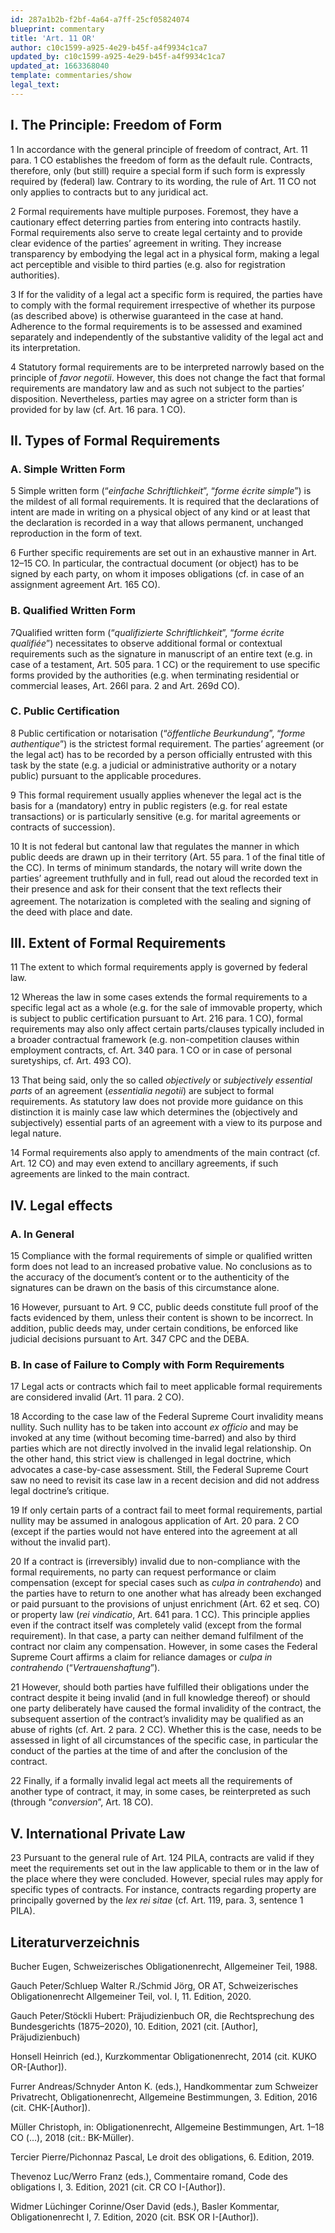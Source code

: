 ```yaml
---
id: 287a1b2b-f2bf-4a64-a7ff-25cf05824074
blueprint: commentary
title: 'Art. 11 OR'
author: c10c1599-a925-4e29-b45f-a4f9934c1ca7
updated_by: c10c1599-a925-4e29-b45f-a4f9934c1ca7
updated_at: 1663368040
template: commentaries/show
legal_text: 
---
```

<h2><strong>I. The Principle: Freedom of&nbsp;Form</strong></h2>
<p><span class="paragraph-nr">1</span> In accordance with the general principle of freedom of contract, Art. 11 para. 1 CO establishes the freedom of form as the default rule. Contracts, therefore, only (but still) require a special form if such form is expressly required by (federal) law.<footnote data-content='Cf. BGE <a href="http://relevancy.bger.ch/php/clir/http/index.php?highlight_docid=atf%3A%2F%2F132-III-549%3Ade&amp;lang=de&amp;type=show_document" target="_blank" data-type="URL" data rel="noreferrer noopener">132 III 549</a> consid. 2.1.1; cf. Bucher, p.&nbsp;160 et seq, for contractual reservations see Art.&nbsp;16 CO. '></footnote> Contrary to its wording, the rule of Art.&nbsp;11 CO not only applies to contracts but to any juridical act.<footnote data-content='Cf. <a href="http://relevancy.bger.ch/php/clir/http/index.php?highlight_docid=atf%3A%2F%2F121-III-31%3Ade&amp;lang=de&amp;type=show_document" target="_blank" data-type="URL" data rel="noreferrer noopener">BGE 121 III 31</a> E.&nbsp;2c; CR CO I‑Xoudis, mn. 6 to Art.&nbsp;11 CO; cf. also various examples in Gauch/Schluep/Schmid, mn.&nbsp;572 and&nbsp;572a.'></footnote></p>
<p><span class="paragraph-nr">2</span> Formal requirements have multiple purposes.<footnote data-content='Cf. BK OR I‑Müller, mn.&nbsp;46 et seq to Art.&nbsp;11 CO; cf. CR CO I‑Xoudis, mn. 4 et seq. to Art.&nbsp;11 CO; cf. also Tercier/Pichonnaz, mn. 720 et&nbsp;seq.'></footnote> Foremost, they have a cautionary effect deterring parties from entering into contracts hastily.<footnote data-content='Cf. BGE Pra 1997, No.&nbsp;150 consid.&nbsp;1b; BGE <a href="http://relevancy.bger.ch/php/clir/http/index.php?highlight_docid=atf%3A%2F%2F118-II-32%3Ade&amp;lang=de&amp;type=show_document" target="_blank" data-type="URL" data rel="noreferrer noopener">118 II 32</a> consid. 3d); BGE <a href="http://relevancy.bger.ch/php/clir/http/index.php?highlight_docid=atf%3A%2F%2F117-II-382%3Ade&amp;lang=de&amp;type=show_document" target="_blank" data-type="URL" data rel="noreferrer noopener">117 II 382</a> consid. 2b; BGE <a href="https://www.bger.ch/ext/eurospider/live/fr/php/clir/http/index.php?highlight_docid=atf%3A%2F%2F112-II-330%3Afr&amp;lang=fr&amp;zoom=YES&amp;type=show_document&amp;" target="_blank" data-type="URL" data rel="noreferrer noopener">112 II 330</a> consid.&nbsp;3a.'></footnote> Formal requirements also serve to create legal certainty and to provide clear evidence of the parties’ agreement in writing. They increase transparency by embodying the legal act in a physical form, making a legal act perceptible and visible to third parties (e.g. also for registration authorities).<footnote data-content='Cf. BGE <a href="http://relevancy.bger.ch/php/clir/http/index.php?highlight_docid=atf%3A%2F%2F82-II-48%3Ade&amp;lang=de&amp;type=show_document" target="_blank" data-type="URL" data rel="noreferrer noopener">82 II 48</a> consid. 1 on the written form requirement of an assignment, which serves to enable third parties “<em>to determine who is entitled to the claim on the basis of a process that has been clearly made known</em>”; cf. also BGE <a href="http://relevancy.bger.ch/php/clir/http/index.php?highlight_docid=atf%3A%2F%2F122-III-361%3Ade&amp;lang=de&amp;type=show_document" target="_blank" data-type="URL" data rel="noreferrer noopener">122 III 361</a> consid. 4c); BGE <a href="http://relevancy.bger.ch/php/clir/http/index.php?highlight_docid=atf%3A%2F%2F118-II-32%3Ade&amp;lang=de&amp;type=show_document" target="_blank" data-type="URL" data rel="noreferrer noopener">118 II 32</a> consid.&nbsp;3d; BGE <a href="http://relevancy.bger.ch/php/clir/http/index.php?highlight_docid=atf%3A%2F%2F140-III-200%3Ade&amp;lang=de&amp;type=show_document" target="_blank" data-type="URL" data rel="noreferrer noopener">140 III 200</a> consid.&nbsp;4.2; cf. also Bucher, p.&nbsp;161 et&nbsp;seq.'></footnote></p>
<p><span class="paragraph-nr">3</span> If for the validity of a legal act a specific form is required, the parties have to comply with the formal requirement irrespective of whether its purpose (as described above) is otherwise guaranteed in the case at hand. Adherence to the formal requirements is to be assessed and examined separately and independently of the substantive validity of the legal act and its interpretation.<footnote data-content='Cf. decision of the Federal Supreme Court <a href="https://www.bger.ch/ext/eurospider/live/de/php/aza/http/index.php?highlight_docid=aza%3A%2F%2F08-07-2003-4C-110-2003&amp;lang=de&amp;type=show_document&amp;zoom=YES&amp;" target="_blank" data-type="URL" data rel="noreferrer noopener">4C.110/2003</a> of 8 July 2003 consid. 3.1. '></footnote> </p>
<p><span class="paragraph-nr">4</span> Statutory formal requirements are to be interpreted narrowly based on the principle of <em>favor negotii</em>.<footnote data-content='Cf. BGE <a href="https://www.bger.ch/ext/eurospider/live/de/php/clir/http/index.php?highlight_docid=atf%3A%2F%2F89-II-185%3Ade&amp;lang=de&amp;zoom=&amp;type=show_document" data-type="URL" data target="_blank" rel="noreferrer noopener">89 II 185</a> consid. 3; BGE <a href="http://relevancy.bger.ch/php/clir/http/index.php?highlight_docid=atf%3A%2F%2F119-II-135%3Ade&amp;lang=de&amp;type=show_document" data-type="URL" data target="_blank" rel="noreferrer noopener">119 II 135</a> consid. 2b; BGE <a href="http://relevancy.bger.ch/php/clir/http/index.php?highlight_docid=atf%3A%2F%2F113-II-402%3Ade&amp;lang=de&amp;type=show_document" data-type="URL" data target="_blank" rel="noreferrer noopener">113 II 402</a> consid. 3c or BGE <a href="https://www.bger.ch/ext/eurospider/live/de/php/clir/http/index.php?highlight_docid=atf%3A%2F%2F112-II-23%3Ade&amp;lang=de&amp;zoom=&amp;type=show_document" data-type="URL" data target="_blank" rel="noreferrer noopener">112 II 23 </a>consid.&nbsp;4; cf. instead of many CR CO I‑Xoudis, mn. 14 to Art. 11 CO or Tercier/Pichonnaz, mn.&nbsp;716. '></footnote> However, this does not change the fact that formal requirements are mandatory law and as such not subject to the parties’ disposition.<footnote data-content='Cf. decision of the Federal Supreme Court <a href="https://www.bger.ch/ext/eurospider/live/de/php/aza/http/index.php?highlight_docid=aza%3A%2F%2F19-12-2007-4A_420-2007&amp;lang=de&amp;type=show_document&amp;zoom=YES&amp;" target="_blank" data-type="URL" data rel="noreferrer noopener">4A_420/2007</a> of 19 December 2007 consid. 2.4.1, where a contract in case of doubt was considered as a personal guarantee.'></footnote> Nevertheless, parties may agree on a stricter form than is provided for by law (cf. Art. 16 para. 1 CO).<footnote data-content='BSK OR I‑Schwenzer/Fountoulakis, mn.&nbsp;30 to Art.&nbsp;11 CO; cf. also Art.&nbsp;16 CO; the Cantons, however, are prohibited from introducing form requirements regarding legal acts, for which federal law does not provide for special form requirements (cf. BGE <a href="http://relevancy.bger.ch/php/clir/http/index.php?highlight_docid=atf%3A%2F%2F99-II-159%3Ade&amp;lang=de&amp;type=show_document" target="_blank" data-type="URL" data rel="noreferrer noopener">99 II 159</a> consid.&nbsp;2a).'></footnote> </p>
<h2><strong>II. Types of Formal Requirements</strong></h2>
<h3><strong>A. Simple Written Form</strong></h3>
<p><span class="paragraph-nr">5</span> Simple written form (“<em>einfache Schriftlichkeit</em>”, “<em>forme écrite simple</em>”) is the mildest of all formal requirements. It is required that the declarations of intent are made in writing on a physical object of any kind or at least that the declaration is recorded in a way that allows permanent, unchanged reproduction in the form of text.<footnote data-content='Regarding the text-form requirement, cf. BK OR-Müller, mn.&nbsp;95 et seq to Art.&nbsp;11 CO or CR CO I‑Xoudis, mn. 17a to Art. 11&nbsp;CO.'></footnote> </p>
<p><span class="paragraph-nr">6</span> Further specific requirements are set out in an exhaustive manner in Art. 12–15 CO.<footnote data-content='For more examples, key points and special circumstances cf. BK OR-Müller, mn.&nbsp;73–79 to Art.&nbsp;11 CO; Gauch/Schluep/Schmid, mn. 505 et seq. or CR CO I‑Xoudis, mn. 18 to Art. 11 CO; cf. also the commentary to Art. 13–15 CO, which discusses also the different means and new forms of communication.'></footnote> In particular, the contractual document (or object) has to be signed by each party, on whom it imposes obligations (cf. in case of an assignment agreement Art.&nbsp;165&nbsp;CO).</p>
<h3><strong>B. Qualified Written Form</strong> </h3>
<p><span class="paragraph-nr">7</span>Qualified written form (“<em>qualifizierte Schriftlichkeit</em>”, “<em>forme écrite qualifiée</em>”) necessitates to observe additional formal or contextual requirements such as the signature in manuscript of an entire text (e.g. in case of a testament, Art.&nbsp;505 para.&nbsp;1 CC) or the requirement to use specific forms provided by the authorities (e.g. when terminating residential or commercial leases, Art.&nbsp;266l para.&nbsp;2 and Art.&nbsp;269d CO).<footnote data-content='Cf. BGE 118 II 130 consid. 2b; cf. Tercier/Pichonnaz, mn. 737; see for a compilation of examples BK OR-Müller, mn.&nbsp;84–90 to Art.&nbsp;11 CO; see for further literature Gauch/Schluep/Schmid, mn.&nbsp;523a.'></footnote> </p>
<h3><strong>C. Public Certification</strong></h3>
<p><span class="paragraph-nr">8</span> Public certification or notarisation (“<em>öffentliche Beurkundung</em>”, “<em>forme authentique</em>”) is the strictest formal requirement. The parties’ agreement (or the legal act) has to be recorded by a person officially entrusted with this task by the state (e.g. a judicial or administrative authority or a notary public) pursuant to the applicable procedures.<footnote data-content='BGE <a href="http://relevancy.bger.ch/php/clir/http/index.php?highlight_docid=atf%3A%2F%2F99-II-159%3Ade&amp;lang=de&amp;type=show_document" target="_blank" data-type="URL" data rel="noreferrer noopener">99 II 159</a> consid. 2a; cf. Bucher, p.&nbsp;167 et&nbsp;seq.'></footnote></p>
<p><span class="paragraph-nr">9</span> This formal requirement usually applies whenever the legal act is the basis for a (mandatory) entry in public registers (e.g. for real estate transactions) or is particularly sensitive (e.g. for marital agreements or contracts of succession).<footnote data-content='Cf. BSK OR I‑Schwenzer/Fountoulakis, mn 7 to Art. 11 CO; cf. a compilation of examples in BK OR-Müller, mn.&nbsp;129 et seq. to Art.&nbsp;11 CO.'></footnote></p>
<p><span class="paragraph-nr">10</span> It is not federal but cantonal law that regulates the manner in which public deeds are drawn up in their territory (Art.&nbsp;55 para.&nbsp;1 of the final title of the CC).<footnote data-content='Cf. instead of many CR CO I‑Xoudis, mn.&nbsp;20 et seq. to Art. 11&nbsp;CO.'></footnote> In terms of minimum standards, the notary will write down the parties’ agreement truthfully and in full, read out aloud the recorded text in their presence and ask for their consent that the text reflects their agreement.<footnote data-content='Cf. Gauch/Schluep/Schmid, mn.&nbsp;526 with references.'></footnote><sup> </sup>The notarization is completed with the sealing and signing of the deed with place and date.<footnote data-content='Cf. KUKO OR-Wiegand/Hurni, mn.&nbsp;5 to Art.&nbsp;11 CO; note that cantonal law can also provide for the possibility of producing deeds in an (equivalent) electronic form, cf. Art.&nbsp;55a of the final title of the CC as well as the regulations within the&nbsp;EÖBV.'></footnote></p>
<h2><strong>III. Extent of Formal Requirements&nbsp;</strong></h2>
<p><span class="paragraph-nr">11</span> The extent to which formal requirements apply is governed by federal law.<footnote data-content='For public certification, cf. BGE <a href="http://relevancy.bger.ch/php/clir/http/index.php?highlight_docid=atf%3A%2F%2F125-III-131%3Ade&amp;lang=de&amp;type=show_document" target="_blank" data-type="URL" data rel="noreferrer noopener">125 III 131</a> consid. 4a; BGE <a href="http://relevancy.bger.ch/php/clir/http/index.php?highlight_docid=atf%3A%2F%2F113-II-402%3Ade&amp;lang=de&amp;type=show_document" target="_blank" data-type="URL" data rel="noreferrer noopener">113 II 402</a> consid. 2a; whereas the procedure of public certification falls&nbsp;under the jurisdiction of the&nbsp;cantons (cf. Art. 55 of the final title of the CC, see also para II.C.&nbsp;above).'></footnote></p>
<p><span class="paragraph-nr">12</span> Whereas the law in some cases extends the formal requirements to a specific legal act as a whole (e.g. for the sale of immovable property, which is subject to public certification pursuant to Art.&nbsp;216 para.&nbsp;1 CO), formal requirements may also only affect certain parts/clauses typically included in a broader contractual framework (e.g. non-competition clauses within employment contracts, cf.&nbsp;Art.&nbsp;340 para.&nbsp;1 CO<footnote data-content='For case law in that regard cf. BGE <a href="http://relevancy.bger.ch/php/clir/http/index.php?highlight_docid=atf%3A%2F%2F145-III-365%3Ade&amp;lang=de&amp;type=show_document" target="_blank" data-type="URL" data rel="noreferrer noopener">145 III 365</a> consid. 3.2. '></footnote> or in case of personal suretyships, cf.&nbsp;Art.&nbsp;493 CO).</p>
<p><span class="paragraph-nr">13</span> That being said, only the so called <em>objectively</em> or <em>subjectively</em> <em>essential parts</em> of an agreement (<em>essentialia negotii</em>) are subject to formal requirements.<footnote data-content='BGE <a href="https://www.bger.ch/ext/eurospider/live/de/php/clir/http/index.php?highlight_docid=atf%3A%2F%2F90-II-34%3Ade&amp;lang=de&amp;zoom=&amp;type=show_document" target="_blank" data-type="URL" data rel="noreferrer noopener">90 II 34</a> consid. 2; BGE <a href="http://relevancy.bger.ch/php/clir/http/index.php?highlight_docid=atf%3A%2F%2F135-III-295%3Ade&amp;lang=de&amp;type=show_document" target="_blank" data-type="URL" data rel="noreferrer noopener">135 III 295</a> consid. 3.2; BGE <a href="http://relevancy.bger.ch/php/clir/http/index.php?highlight_docid=atf%3A%2F%2F125-III-131%3Ade&amp;lang=de&amp;type=show_document" target="_blank" data-type="URL" data rel="noreferrer noopener">125 III 131</a> consid. 4b; BGE <a href="http://relevancy.bger.ch/php/clir/http/index.php?highlight_docid=atf%3A%2F%2F113-II-402%3Ade&amp;lang=de&amp;type=show_document" target="_blank" data-type="URL" data rel="noreferrer noopener">113 II 402</a> consid. 2a; cf. CR CO I‑Xoudis, mn. 24 et seq to Art. 11 CO; cf. a compilation for formal requirements of various legal acts in BK OR-Müller, mn.&nbsp;162–165 to Art.&nbsp;11 CO.'></footnote> As statutory law does not provide more guidance on this distinction it is mainly case law which determines the (objectively and subjectively) essential parts of an agreement with a view to its purpose and legal nature.<footnote data-content='Cf. para I&nbsp;above.'></footnote></p>
<p><span class="paragraph-nr">14</span> Formal requirements also apply to amendments of the main contract (cf. Art. 12 CO) and may even extend to ancillary agreements, if such agreements are linked to the main contract.<footnote data-content='Cf. BGE <a href="http://relevancy.bger.ch/php/clir/http/index.php?highlight_docid=atf%3A%2F%2F113-II-402%3Ade&amp;lang=de&amp;type=show_document" target="_blank" data-type="URL" data rel="noreferrer noopener">113 II 402</a> consid. 2a; BGE <a href="http://relevancy.bger.ch/php/clir/http/index.php?highlight_docid=atf%3A%2F%2F125-III-131%3Ade&amp;lang=de&amp;type=show_document" target="_blank" data-type="URL" data rel="noreferrer noopener">125 III 131 </a>consid.&nbsp;4b.'></footnote></p>
<h2><strong>IV. Legal effects&nbsp;</strong></h2>
<h3><strong>A. In General</strong></h3>
<p><span class="paragraph-nr">15</span> Compliance with the formal requirements of simple or qualified written form does not lead to an increased probative value. No conclusions as to the accuracy of the document’s content or to the authenticity of the signatures can be drawn on the basis of this circumstance alone.<footnote data-content='Cf. ZK OR-Jäggi, mn. 54 to Art.&nbsp;13 CO; cf. also BGE <a href="http://relevancy.bger.ch/php/clir/http/index.php?highlight_docid=atf%3A%2F%2F101-II-211%3Ade&amp;lang=de&amp;type=show_document" target="_blank" data-type="URL" data rel="noreferrer noopener">101 II 211</a> consid. 4b using the example of a testament.'></footnote></p>
<p><span class="paragraph-nr">16</span> However, pursuant to Art.&nbsp;9 CC, public deeds constitute full proof of the facts evidenced by them, unless their content is shown to be incorrect.<footnote data-content='Cf. BGE <a href="http://relevancy.bger.ch/php/clir/http/index.php?highlight_docid=atf%3A%2F%2F127-III-248%3Ade&amp;lang=de&amp;type=show_document" target="_blank" data-type="URL" data rel="noreferrer noopener">127 III 248</a> consid.&nbsp;3c.'></footnote> In addition, public deeds may, under certain conditions, be enforced like judicial decisions pursuant to Art. 347 CPC and the DEBA.<footnote data-content='Cf. instead of many Tercier/Pichonnaz, mn.&nbsp;762.'></footnote></p>
<h3><strong>B. In case of Failure to Comply with Form Requirements</strong></h3>
<p><span class="paragraph-nr">17</span> Legal acts or contracts which fail to meet applicable formal requirements<footnote data-content='Cf. for different types of violations Bucher, p. 168 (e.g. if an essential element has not been publicly certified or not to the necessary extent).'></footnote> are considered invalid (Art. 11 para. 2 CO).<footnote data-content='Unless there is a contrary provision, like in Art. 40d CO, where the default of formal requirements only has the effect that the deadline for revoking a contract is not yet triggered (Art. 40e CO); cf. for more examples BK OR-Müller, mn. 254 et seq. to Art.&nbsp;11 CO; cf. for property purchase contracts Gauch/Schluep/Schmid, mn.&nbsp;563 et seq. with many references to special literature.'></footnote></p>
<p><span class="paragraph-nr">18</span> According to the case law of the Federal Supreme Court invalidity means nullity. Such nullity has to be taken into account <em>ex officio </em>and may be invoked at any time (without becoming time-barred) and also by third parties which are not directly involved in the invalid legal relationship.<footnote data-content='Cf. for example BGE <a href="https://www.bger.ch/ext/eurospider/live/de/php/clir/http/index.php?highlight_docid=atf%3A%2F%2F137-III-243%3Ade&amp;lang=de&amp;zoom=&amp;type=show_document" target="_blank" data-type="URL" data rel="noreferrer noopener">137 III 243</a> consid. 4.4.6; BGE <a href="https://www.bger.ch/ext/eurospider/live/fr/php/clir/http/index.php?highlight_docid=atf%3A%2F%2F112-II-330%3Afr&amp;lang=fr&amp;zoom=YES&amp;type=show_document&amp;" target="_blank" data-type="URL" data rel="noreferrer noopener">112 II 330</a> consid. 2b; BGE <a href="http://relevancy.bger.ch/php/clir/http/index.php?highlight_docid=atf%3A%2F%2F106-II-146%3Ade&amp;lang=de&amp;type=show_document" target="_blank" data-type="URL" data rel="noreferrer noopener">106 II 146 </a>consid.&nbsp;3; partially left open in BGE&nbsp;<a href="https://www.bger.ch/ext/eurospider/live/fr/php/clir/http/index.php?highlight_docid=atf%3A%2F%2F112-II-330%3Afr&amp;lang=fr&amp;zoom=YES&amp;type=show_document&amp;" target="_blank" data-type="URL" data rel="noreferrer noopener">112 II 330</a> consid. 2a,&nbsp;b.'></footnote> On the other hand, this strict view is challenged in legal doctrine, which advocates a case-by-case assessment.<footnote data-content='Cf. Gauch/Schluep/Schmid, mn.&nbsp;558 et seq. with many references in footnote&nbsp;165, cf. also BK OR-Müller, mn.&nbsp;184 and 207 et seq. to Art.&nbsp;11 CO or CR CO I‑Xoudis, mn. 42 to Art. 11 CO and Tercier/Pichonnaz, mn. 756 et seq., which, amongst many others, plead for a “<em>nullity sui generis</em>” (no absolute ex-officio nullity with possibilities to remedy the invalidity, e.g. through fulfilment of the contract); same view already Bucher, p.&nbsp;169 et&nbsp;seq.'></footnote> Still, the Federal Supreme Court saw no need to revisit its case law in a recent decision and did not address legal doctrine’s critique.<footnote data-content='Question left open in BGE <a href="http://relevancy.bger.ch/php/clir/http/index.php?highlight_docid=atf%3A%2F%2F140-III-583%3Ade&amp;lang=de&amp;type=show_document" data-type="URL" data target="_blank" rel="noreferrer noopener">140 III 583</a> consid. 3.2.2.'></footnote></p>
<p><span class="paragraph-nr">19</span> If only certain parts of a contract fail to meet formal requirements, partial nullity may be assumed in analogous application of Art.&nbsp;20 para.&nbsp;2 CO (except if the parties would not have entered into the agreement at all without the invalid part).<footnote data-content='Cf. BGE <a href="https://www.servat.unibe.ch/dfr/pdf/c2060098.pdf" target="_blank" data-type="URL" data rel="noreferrer noopener">60 II 98</a>, p.&nbsp;99 et seq.; decision of the Federal Supreme Court <a href="https://www.bger.ch/ext/eurospider/live/de/php/aza/http/index.php?highlight_docid=aza%3A%2F%2F28-10-2003-4C-175-2003&amp;lang=de&amp;type=show_document&amp;zoom=NO&amp;" target="_blank" data-type="URL" data rel="noreferrer noopener">4C.175/2003</a> of 28 October 2003, consid. 5; cf. also BGE <a href="http://relevancy.bger.ch/php/clir/http/index.php?highlight_docid=atf%3A%2F%2F120-II-341%3Ade&amp;lang=de&amp;type=show_document" target="_blank" data-type="URL" data rel="noreferrer noopener">120 II 341</a> consid. 5 where the non-use of the required form for the termination of a tenancy contract only led to partial nullity and not nullity of the whole tenancy; cf. for a differentiating view Gauch/Schluep/Schmid, mn.&nbsp;581 et seq. or CR CO I‑Xoudis, mn. 35 to Art. 11&nbsp;CO.'></footnote></p>
<p><span class="paragraph-nr">20</span> If a contract is (irreversibly) invalid due to non-compliance with the formal requirements, no party can request performance or claim compensation (except for special cases such as <em>culpa in contrahendo</em>)<footnote data-content='Cf. BGE <a href="https://www.bger.ch/ext/eurospider/live/de/php/clir/http/index.php?highlight_docid=atf%3A%2F%2F106-II-36%3Ade&amp;lang=de&amp;zoom=&amp;type=show_document" data-type="URL" data target="_blank" rel="noreferrer noopener">106 II 36</a> consid.&nbsp;5 or decision of the Federal Supreme Court <a href="https://www.bger.ch/ext/eurospider/live/de/php/aza/http/index.php?highlight_docid=aza%3A%2F%2F28-10-2003-4C-175-2003&amp;lang=de&amp;type=show_document&amp;zoom=NO&amp;" data-type="URL" data target="_blank" rel="noreferrer noopener">4C.175/2003</a> of 28 October 2003 consid. 3.2, e.g. if a party has wilfully or fraudulently violated certain cooperation or disclosure duties before entering into a contract; cf., however, the critical view in legal doctrine in BK OR-Müller, mn&nbsp;229 to Art.&nbsp;11 CO; cf. for more examples Göksu, Präjudizienbuch, mn.&nbsp;25 to Art. 11&nbsp;CO.'></footnote> and the parties have to return to one another what has already been exchanged or paid pursuant to the provisions of unjust enrichment (Art.&nbsp;62 et seq. CO) or property law (<em>rei vindicatio</em>, Art. 641 para. 1 CC).<footnote data-content='Cf. BGE <a href="https://www.bger.ch/ext/eurospider/live/de/php/clir/http/index.php?highlight_docid=atf%3A%2F%2F90-II-34%3Ade&amp;lang=de&amp;zoom=&amp;type=show_document" target="_blank" data-type="URL" data rel="noreferrer noopener">90 II 34</a> consid.&nbsp;5.'></footnote> This principle applies even if the contract itself was completely valid (except from the formal requirement). In that case, a party can neither demand fulfilment of the contract nor claim any compensation.<footnote data-content='Cf. decision of the Federal Supreme Court <a href="https://www.bger.ch/ext/eurospider/live/de/php/aza/http/index.php?highlight_docid=aza%3A%2F%2F02-08-2006-5C-96-2006&amp;lang=de&amp;type=show_document&amp;zoom=YES&amp;" target="_blank" data-type="URL" data rel="noreferrer noopener">5C.96/2006</a> consid. 3.2 in&nbsp;fine.'></footnote> However, in some cases the Federal Supreme Court affirms a claim for reliance damages or <em>culpa in contrahendo</em> (“<em>Vertrauenshaftung</em>”).</p>
<p><span class="paragraph-nr">21</span> However, should both parties have fulfilled their obligations under the contract despite it being invalid (and in full knowledge thereof<footnote data-content='Cf. BGE <a href="https://www.bger.ch/ext/eurospider/live/fr/php/clir/http/index.php?highlight_docid=atf%3A%2F%2F112-II-330%3Afr&amp;lang=fr&amp;zoom=YES&amp;type=show_document&amp;" target="_blank" data-type="URL" data rel="noreferrer noopener">112 II 330</a> consid. 2b; BGE <a href="https://www.bger.ch/ext/eurospider/live/fr/php/aza/http/index.php?highlight_docid=atf%3A%2F%2F138-III-401%3Afr&amp;lang=fr&amp;type=show_document&amp;zoom=YES&amp;" target="_blank" data-type="URL" data rel="noreferrer noopener">138 III 401</a> consid. 2.3.1.; cf. also decision of the Federal Supreme Court <a href="https://www.bger.ch/ext/eurospider/live/de/php/aza/http/index.php?highlight_docid=aza%3A%2F%2F28-10-2003-4C-175-2003&amp;lang=de&amp;type=show_document&amp;zoom=NO&amp;" target="_blank" data-type="URL" data rel="noreferrer noopener">4C.175/2003</a> of 28 October 2003 consid. 3.2.'></footnote>) or should one party deliberately have caused<footnote data-content='Cf. BGE <a href="http://relevancy.bger.ch/php/clir/http/index.php?highlight_docid=atf%3A%2F%2F88-II-18%3Ade&amp;lang=de&amp;type=show_document" target="_blank" data-type="URL" data rel="noreferrer noopener">88 II 24</a> consid. 5 including references; cf. also BGE <a href="http://relevancy.bger.ch/php/clir/http/index.php?highlight_docid=atf%3A%2F%2F90-II-21%3Ade&amp;lang=de&amp;type=show_document" target="_blank" data-type="URL" data rel="noreferrer noopener">90 II 21</a> consid.&nbsp;2c.'></footnote> the formal invalidity of the contract, the subsequent assertion of the contract’s invalidity may be qualified as an abuse of rights (cf. Art.&nbsp;2 para.&nbsp;2 CC). Whether this is the case, needs to be assessed in light of all circumstances of the specific case, in particular the conduct of the parties at the time of and after the conclusion of the contract.<footnote data-content='Cf. BGE <a href="http://relevancy.bger.ch/php/clir/http/index.php?highlight_docid=atf%3A%2F%2F138-III-123%3Ade&amp;lang=de&amp;type=show_document" data-type="URL" data target="_blank" rel="noreferrer noopener">138 III 123</a> consid. 2.4.2; BGE <a href="http://relevancy.bger.ch/php/clir/http/index.php?highlight_docid=atf%3A%2F%2F116-II-700%3Ade&amp;lang=de&amp;type=show_document" data-type="URL" data target="_blank" rel="noreferrer noopener">116 II 700</a> consid. 3b; BGE <a href="https://www.bger.ch/ext/eurospider/live/fr/php/aza/http/index.php?highlight_docid=atf%3A%2F%2F138-III-401%3Afr&amp;lang=fr&amp;type=show_document&amp;zoom=YES&amp;" data-type="URL" data target="_blank" rel="noreferrer noopener">138 III 401</a> consid. 2.3.1; BGE <a href="http://relevancy.bger.ch/php/clir/http/index.php?highlight_docid=atf%3A%2F%2F140-III-583%3Ade&amp;lang=de&amp;type=show_document" data-type="URL" data target="_blank" rel="noreferrer noopener">140 III 583</a> consid. 3.2.4; BGE <a href="http://relevancy.bger.ch/php/clir/http/index.php?highlight_docid=atf%3A%2F%2F140-III-200%3Ade&amp;lang=de&amp;type=show_document" data-type="URL" data target="_blank" rel="noreferrer noopener">140 III 200</a> consid.&nbsp;4.2, for tenancy law cases cf. the summary of the principles in the decision of the Federal Supreme Court <a href="https://www.bger.ch/ext/eurospider/live/fr/php/aza/http/index.php?highlight_docid=aza%3A%2F%2F28-04-2011-4A_129-2011&amp;lang=fr&amp;type=show_document&amp;zoom=YES&amp;" data-type="URL" data target="_blank" rel="noreferrer noopener">4A_129/2011</a> of 28 April 2011 consid. 2.3; cf. BK OR-Müller, mn. 198 et seq. to Art. 11 CO, Göksu, Präjudizienbuch, mn. 18 to 11 CO and Gauch/Schluep/Schmid, mn.&nbsp;552 et seq.; see for other examples CHK-Kut, mn.&nbsp;20 to Art. 11 CO or for a more in-debt analysis CR CO I‑Xoudis, mn. 36 et seq. to Art. 11 CO; cf. also Tercier/Pichonnaz, mn. 755, which point to practical difficulties. '></footnote></p>
<p><span class="paragraph-nr">22</span> Finally, if a formally invalid legal act meets all the requirements of another type of contract, it may, in some cases,<footnote data-content='Cf. BGE <a href="http://relevancy.bger.ch/php/clir/http/index.php?highlight_docid=atf%3A%2F%2F93-II-439%3Ade&amp;lang=de&amp;type=show_document" data-type="URL" data target="_blank" rel="noreferrer noopener">93 II 439</a> consid. 5 (reinterpretation of a family- into a common foundation) or BGE <a href="https://www.servat.unibe.ch/dfr/pdf/c2076008.pdf" data-type="URL" data target="_blank" rel="noreferrer noopener">76 II 8</a> consid. 5 (conversion of a marriage- into a testamentary contract); cf. for more examples and some exceptions BK OR-Müller, mn. 240 et seq. to Art.&nbsp;11 CO.'></footnote> be reinterpreted as such (through “<em>conversion</em>”, Art.&nbsp;18 CO).<footnote data-content='Cf.&nbsp;BGE <a href="https://www.bger.ch/ext/eurospider/live/de/php/clir/http/index.php?highlight_docid=atf%3A%2F%2F135-III-441%3Ade&amp;lang=de&amp;zoom=&amp;type=show_document" data-type="URL" data target="_blank" rel="noreferrer noopener">135 III 441</a> consid. 3.3; BGE <a href="https://www.bger.ch/ext/eurospider/live/fr/php/aza/http/index.php?highlight_docid=atf%3A%2F%2F124-III-112%3Afr&amp;lang=fr&amp;type=show_document&amp;zoom=NO&amp;" data-type="URL" data target="_blank" rel="noreferrer noopener">124 III 112</a> consid. 2b/bb; BGE <a href="http://relevancy.bger.ch/php/clir/http/index.php?highlight_docid=atf%3A%2F%2F126-III-182%3Afr&amp;lang=fr&amp;type=show_document" data-type="URL" data target="_blank" rel="noreferrer noopener">126 III 182</a> consid. 3b; cf. for further information BK OR-Müller, mn. 236 et seq. to Art. 11 CO; cf. for further references Gauch/Schluep/Schmid, mn.&nbsp;584b.'></footnote></p>
<h2><strong>V. International Private Law</strong></h2>
<p><span class="paragraph-nr">23</span> Pursuant to the general rule of Art. 124 PILA,<footnote data-content='Federal Act on International Private Law (SR&nbsp;291).'></footnote> contracts are valid if they meet the requirements set out in the law applicable to them or in the law of the place where they were concluded. However, special rules may apply for specific types of contracts. For instance, contracts regarding property are principally governed by the <em>lex rei sitae</em> (cf. Art. 119, para. 3, sentence 1 PILA).<footnote data-content='Cf. instead of many and for more examples and exceptions CR CO I‑Xoudis, mn. 54 to Art. 11&nbsp;CO.'></footnote></p>
<h2>Literaturverzeichnis</h2>
<p>Bucher Eugen, Schweizerisches Obligationenrecht, Allgemeiner Teil,&nbsp;1988.</p>
<p>Gauch Peter/Schluep Walter R./Schmid Jörg, OR AT, Schweizerisches Obligationenrecht Allgemeiner Teil, vol.&nbsp;I, 11.&nbsp;Edition,&nbsp;2020.</p>
<p>Gauch Peter/Stöckli Hubert: Präjudizienbuch OR, die Rechtsprechung des Bundesgerichts (1875–2020), 10.&nbsp;Edition, 2021 (cit. [Author], Präjudizienbuch)</p>
<p>Honsell Heinrich (ed.), Kurzkommentar Obligationenrecht, 2014 (cit. KUKO OR-[Author]).</p>
<p>Furrer Andreas/Schnyder Anton K. (eds.), Handkommentar zum Schweizer Privatrecht, Obligationenrecht, Allgemeine Bestimmungen, 3. Edition, 2016 (cit. CHK-[Author]).</p>
<p>Müller Christoph, in: Obligationenrecht, Allgemeine Bestimmungen, Art. 1–18 CO (…), 2018 (cit.: BK-Müller).</p>
<p>Tercier Pierre/Pichonnaz Pascal, Le droit des obligations, 6. Edition,&nbsp;2019.</p>
<p>Thevenoz Luc/Werro Franz (eds.), Commentaire romand, Code des obligations I, 3. Edition, 2021 (cit. CR CO I-[Author]).</p>
<p>Widmer Lüchinger Corinne/Oser David (eds.), Basler Kommentar, Obligationenrecht I, 7.&nbsp;Edition, 2020 (cit. BSK OR I-[Author]).</p>
